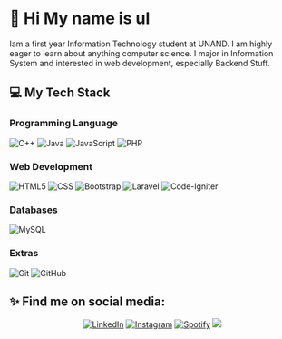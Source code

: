 # 👋 Hi My name is ul

Iam a first year Information Technology student at UNAND. I am highly eager to learn about anything computer science. I major in Information System and interested in web development, especially Backend Stuff.

## 💻 My Tech Stack

### Programming Language
 ![C++](https://img.shields.io/badge/C%2B%2B-00599C?style=for-the-badge&logo=c%2B%2B&logoColor=white)
 ![Java](https://img.shields.io/badge/java-%23ED8B00.svg?style=for-the-badge&logo=openjdk&logoColor=white)
 ![JavaScript](https://img.shields.io/badge/javascript-%23323330.svg?style=for-the-badge&logo=javascript&logoColor=%23F7DF1E)
 ![PHP](https://img.shields.io/badge/php-%23777BB4.svg?style=for-the-badge&logo=php&logoColor=white)

### Web Development 
![HTML5](https://img.shields.io/badge/HTML5-E34F26?style=for-the-badge&logo=html5&logoColor=white)
![CSS](https://img.shields.io/badge/CSS3-1572B6?style=for-the-badge&logo=css3&logoColor=white)
![Bootstrap](https://img.shields.io/badge/bootstrap-%23563D7C.svg?style=for-the-badge&logo=bootstrap&logoColor=white)
![Laravel](https://img.shields.io/badge/laravel-%23FF2D20.svg?style=for-the-badge&logo=laravel&logoColor=white)
![Code-Igniter](https://img.shields.io/badge/CodeIgniter-%23EF4223.svg?style=for-the-badge&logo=codeIgniter&logoColor=white)


### Databases
![MySQL](https://img.shields.io/badge/mysql-%2300f.svg?style=for-the-badge&logo=mysql&logoColor=white) 

### Extras
 ![Git](https://img.shields.io/badge/-Git-333333?style=for-the-badge&logo=git&logoColor=white)
 ![GitHub](https://img.shields.io/badge/-GitHub-333333?style=for-the-badge&logo=github&logoColor=white)


## ✨ Find me on social media:
  <p align = "center">
<a href="https://www.linkedin.com/in/mhdulilabshar/" target="_blank"><img src="https://img.shields.io/badge/LinkedIn-0077B5?style=for-the-badge&logo=linkedin&logoColor=white" alt="LinkedIn"></a>
<a href="https://www.instagram.com/mraulabsr " target="_blank"><img src="https://img.shields.io/badge/Instagram-E4405F?style=for-the-badge&logo=instagram&logoColor=white" alt="Instagram"></a>
<a href="https://open.spotify.com/user/z4ev34sfeu2es0va2z906y0cx " target="_blank"><img src="https://img.shields.io/badge/Spotify-%231ED760.svg?&style=for-the-badge&logo=spotify&logoColor=white" alt="Spotify"></a>
<a href="mailto:mhdulilabshar27@gmail.com"><img src="https://img.shields.io/badge/Gmail-D14836?style=for-the-badge&logo=gmail&logoColor=white"/></a>
  </p>
